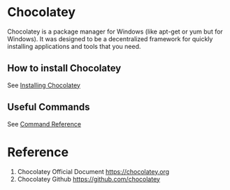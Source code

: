 # Chocolatey
Chocolatey is a package manager for Windows (like apt-get or yum but for Windows). It was designed to be a decentralized framework for quickly installing applications and tools that you need. 

## How to install Chocolatey
See [Installing Chocolatey](https://chocolatey.org/install)


## Useful Commands
See [Command Reference](https://github.com/chocolatey/choco/wiki/CommandsReference)


# Reference
1. Chocolatey Official Document https://chocolatey.org
2. Chocolatey Github https://github.com/chocolatey
